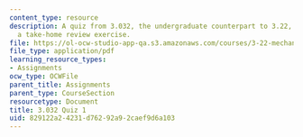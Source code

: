 ```yaml
---
content_type: resource
description: A quiz from 3.032, the undergraduate counterpart to 3.22, provided as
  a take-home review exercise.
file: https://ol-ocw-studio-app-qa.s3.amazonaws.com/courses/3-22-mechanical-behavior-of-materials-spring-2008/829122a24231d76292a92caef9d6a103_3_032quiz.pdf
file_type: application/pdf
learning_resource_types:
- Assignments
ocw_type: OCWFile
parent_title: Assignments
parent_type: CourseSection
resourcetype: Document
title: 3.032 Quiz 1
uid: 829122a2-4231-d762-92a9-2caef9d6a103
---
```

